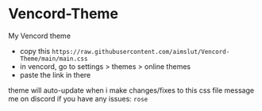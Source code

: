 # Vencord-Theme
My Vencord theme

- copy this
  `https://raw.githubusercontent.com/aimslut/Vencord-Theme/main/main.css`
- in vencord, go to settings > themes > online themes
- paste the link in there

theme will auto-update when i make changes/fixes to this css file
message me on discord if you have any issues: `rose`
